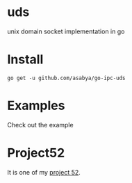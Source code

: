 # uds

unix domain socket implementation in go

# Install

`go get -u github.com/asabya/go-ipc-uds`

# Examples

Check out the example

# Project52

It is one of my [project 52](https://github.com/Sab94/project52).